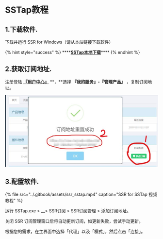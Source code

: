# SSTap教程

## 1.下载软件.

下载并运行 SSR for Windows（请从本站链接下载软件）

{% hint style="success" %}
\*\*\*\*[**SSTap本地下载**](http://dl.nordss.com/SSTap-beta-setup-1.0.9.7.zip)\*\*\*\*
{% endhint %}

## 2.获取订阅地址.

注册登陆 [**『用户中心』**](https://ss.5mu.me/) **，**选择 **『我的服务』-『管理产品』** ，复制订阅地址。

![](../.gitbook/assets/subscribe.jpg)

## 3.配置软件.

{% file src="../.gitbook/assets/ssr\_sstap.mp4" caption="SSR for SSTap 视频教程" %}

运行 SSTap.exe &gt;  __&gt; SSR订阅 &gt; SSR订阅管理 &gt; 添加订阅地址。

关闭 SSR 订阅管理窗口后将自动更新订阅，如更新失败，尝试手动更新。

根据您的需求，在主界面中选择「代理」以及「模式」，然后点击「连接」。



